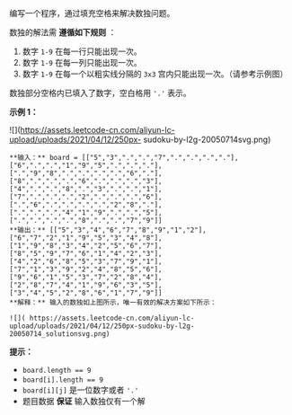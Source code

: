 编写一个程序，通过填充空格来解决数独问题。

数独的解法需 **遵循如下规则** ：

  1. 数字 `1-9` 在每一行只能出现一次。
  2. 数字 `1-9` 在每一列只能出现一次。
  3. 数字 `1-9` 在每一个以粗实线分隔的 `3x3` 宫内只能出现一次。（请参考示例图）

数独部分空格内已填入了数字，空白格用 `'.'` 表示。



**示例 1：**

![](https://assets.leetcode-cn.com/aliyun-lc-upload/uploads/2021/04/12/250px-
sudoku-by-l2g-20050714svg.png)

    
    
    **输入：** board = [["5","3",".",".","7",".",".",".","."],["6",".",".","1","9","5",".",".","."],[".","9","8",".",".",".",".","6","."],["8",".",".",".","6",".",".",".","3"],["4",".",".","8",".","3",".",".","1"],["7",".",".",".","2",".",".",".","6"],[".","6",".",".",".",".","2","8","."],[".",".",".","4","1","9",".",".","5"],[".",".",".",".","8",".",".","7","9"]]
    **输出：** [["5","3","4","6","7","8","9","1","2"],["6","7","2","1","9","5","3","4","8"],["1","9","8","3","4","2","5","6","7"],["8","5","9","7","6","1","4","2","3"],["4","2","6","8","5","3","7","9","1"],["7","1","3","9","2","4","8","5","6"],["9","6","1","5","3","7","2","8","4"],["2","8","7","4","1","9","6","3","5"],["3","4","5","2","8","6","1","7","9"]]
    **解释：** 输入的数独如上图所示，唯一有效的解决方案如下所示：
    
    ![]( https://assets.leetcode-cn.com/aliyun-lc-upload/uploads/2021/04/12/250px-sudoku-by-l2g-20050714_solutionsvg.png)
    



**提示：**

  * `board.length == 9`
  * `board[i].length == 9`
  * `board[i][j]` 是一位数字或者 `'.'`
  * 题目数据 **保证** 输入数独仅有一个解

